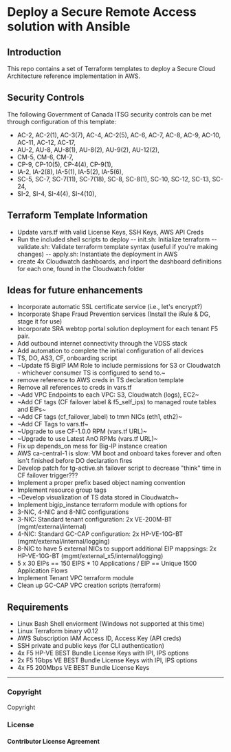 # Deploy a Secure Remote Access solution with Ansible


## Introduction

This repo contains a set of Terraform templates to deploy a Secure Cloud Architecture reference implementation in AWS. 

## Security Controls

The following Government of Canada ITSG security controls can be met through configuration of this template:

- AC-2, AC-2(1), AC-3(7), AC-4, AC-2(5), AC-6, AC-7, AC-8, AC-9, AC-10, AC-11, AC-12, AC-17, 
- AU-2, AU-8, AU-8(1), AU-8(2), AU-9(2), AU-12(2), 
- CM-5, CM-6, CM-7, 
- CP-9, CP-10(5), CP-4(4), CP-9(1),
- IA-2, IA-2(8), IA-5(1), IA-5(2), IA-5(6), 
- SC-5, SC-7, SC-7(11), SC-7(18), SC-8, SC-8(1), SC-10, SC-12, SC-13, SC-24,
- SI-2, SI-4, SI-4(4), SI-4(10), 

## Terraform Template Information

- Update vars.tf with valid License Keys, SSH Keys, AWS API Creds
- Run the included shell scripts to deploy
-- init.sh: Initialize terraform
-- validate.sh: Validate terraform template syntax (useful if you're making changes)
-- apply.sh: Instantiate the deployment in AWS
- create 4x Cloudwatch dashboards, and inport the dashboard definitions for each one, found in the Cloudwatch folder

## Ideas for future enhancements

- Incorporate automatic SSL certificate service (i.e., let's encrypt?)
- Incorporate Shape Fraud Prevention services (Install the iRule & DG, stage it for use)
- Incorporate SRA webtop portal solution deployment for each tenant F5 pair.
- Add outbound internet connectivity through the VDSS stack
- Add automation to complete the initial configuration of all devices
 - TS, DO, AS3, CF, onboarding script
- ~Update f5 BigIP IAM Role to include permissions for S3 or Cloudwatch - whichever consumer TS is configured to send to.~
 - remove reference to AWS creds in TS declaration template
- Remove all references to creds in vars.tf
- ~Add VPC Endpoints to each VPC: S3, Cloudwatch (logs), EC2~
- ~Add CF tags (CF failover label & f5_self_ips) to managed route tables and EIPs~
- ~Add CF tags (cf_failover_label) to tmm NICs (eth1, eth2)~
 - ~Add CF Tags to vars.tf~
- ~Upgrade to use CF-1.0.0 RPM (vars.tf URL)~
- ~Upgrade to use Latest AnO RPMs (vars.tf URL)~
- Fix up depends_on mess for Big-IP instance creation
 - AWS ca-central-1 is slow: VM boot and onboard takes forever and often isn't finished before DO declaration fires
- Develop patch for tg-active.sh failover script to decrease "think" time in CF failover trigger???
- Implement a proper prefix based object naming convention 
- Implement resource group tags
- ~Develop visualization of TS data stored in Cloudwatch~
- Implement bigip_instance terraform module with options for 
 - 3-NIC, 4-NIC and 8-NIC configurations
  - 3-NIC: Standard tenant configuration: 2x VE-200M-BT (mgmt/external/internal)
  - 4-NIC: Standard GC-CAP configuration: 2x HP-VE-10G-BT (mgmt/external/internal/logging)
  - 8-NIC to have 5 external NICs to support additional EIP mappsings: 2x HP-VE-10G-BT (mgmt/external_x5/internal/logging)
   - 5 x 30 EIPs == 150 EIPS * 10 Applications / EIP == Unique 1500 Application Flows
- Implement Tenant VPC terraform module
- Clean up GC-CAP VPC creation scripts (terraform)




## Requirements

- Linux Bash Shell enviorment (Windows not supported at this time)
- Linux Terraform binary v0.12 
- AWS Subscription IAM Access ID, Access Key (API creds)
- SSH private and public keys (for CLI authentication)
- 4x F5 HP-VE BEST Bundle License Keys with IPI, IPS options
- 2x F5 1Gbps VE BEST Bundle License Keys with IPI, IPS options
- 4x F5 200Mbps VE BEST Bundle License Keys


---



### Copyright

Copyright 

### License


#### Contributor License Agreement

